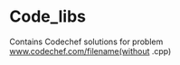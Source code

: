 Code_libs
=========
Contains Codechef solutions
for problem www.codechef.com/filename(without .cpp)
